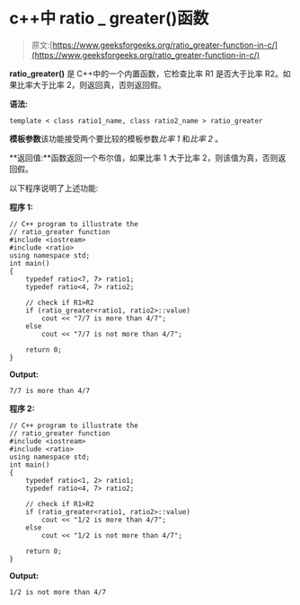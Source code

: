 # c++中 ratio _ greater()函数

> 原文:[https://www.geeksforgeeks.org/ratio_greater-function-in-c/](https://www.geeksforgeeks.org/ratio_greater-function-in-c/)

**ratio_greater()** 是 C++中的一个内置函数，它检查比率 R1 是否大于比率 R2。如果比率大于比率 2，则返回真，否则返回假。

**语法:**

```
template < class ratio1_name, class ratio2_name > ratio_greater

```

**模板参数**该功能接受两个要比较的模板参数*比率 1* 和*比率 2* 。

**返回值:**函数返回一个布尔值，如果比率 1 大于比率 2，则该值为真，否则返回假。

以下程序说明了上述功能:

**程序 1:**

```
// C++ program to illustrate the
// ratio_greater function
#include <iostream>
#include <ratio>
using namespace std;
int main()
{
    typedef ratio<7, 7> ratio1;
    typedef ratio<4, 7> ratio2;

    // check if R1>R2
    if (ratio_greater<ratio1, ratio2>::value)
        cout << "7/7 is more than 4/7";
    else
        cout << "7/7 is not more than 4/7";

    return 0;
}
```

**Output:**

```
7/7 is more than 4/7

```

**程序 2:**

```
// C++ program to illustrate the
// ratio_greater function
#include <iostream>
#include <ratio>
using namespace std;
int main()
{
    typedef ratio<1, 2> ratio1;
    typedef ratio<4, 7> ratio2;

    // check if R1>R2
    if (ratio_greater<ratio1, ratio2>::value)
        cout << "1/2 is more than 4/7";
    else
        cout << "1/2 is not more than 4/7";

    return 0;
}
```

**Output:**

```
1/2 is not more than 4/7

```